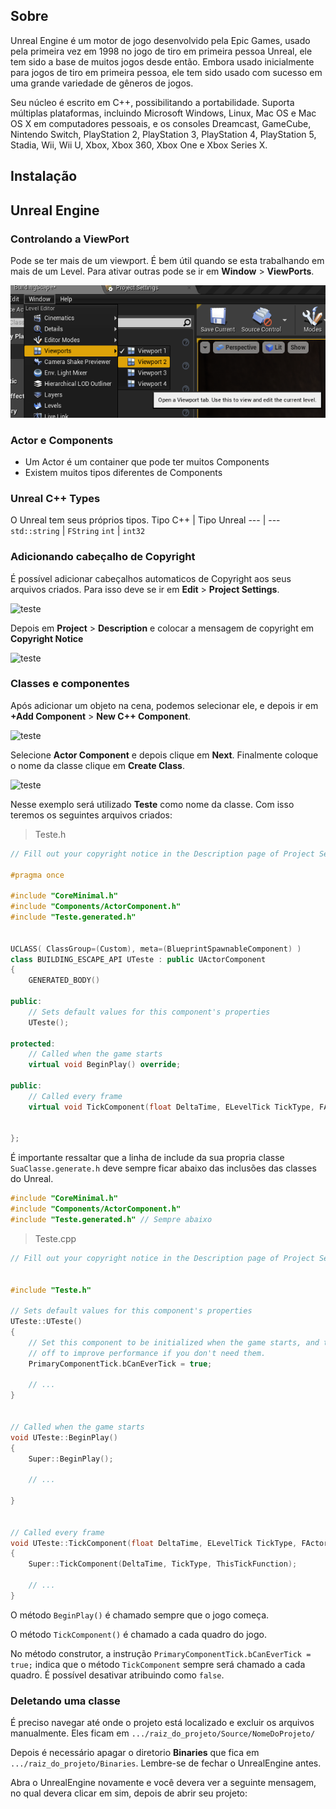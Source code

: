 ## Sobre
Unreal Engine é um motor de jogo desenvolvido pela Epic Games, usado pela primeira vez em 1998 no jogo de tiro em primeira pessoa Unreal, ele tem sido a base de muitos jogos desde então. Embora usado inicialmente para jogos de tiro em primeira pessoa, ele tem sido usado com sucesso em uma grande variedade de gêneros de jogos.

Seu núcleo é escrito em C++, possibilitando a portabilidade. Suporta múltiplas plataformas, incluindo Microsoft Windows, Linux, Mac OS e Mac OS X em computadores pessoais, e os consoles Dreamcast, GameCube, Nintendo Switch, PlayStation 2, PlayStation 3, PlayStation 4, PlayStation 5, Stadia, Wii, Wii U, Xbox, Xbox 360, Xbox One e Xbox Series X.

## Instalação

## Unreal Engine
### Controlando a ViewPort
Pode se ter mais de um viewport. É bem útil quando se esta trabalhando em mais de um Level. Para ativar outras pode se ir em **Window** > **ViewPorts**.

![teste](/estudo/unreal/imagens/1.png)

### Actor e Components
- Um Actor é um container que pode ter muitos Components
- Existem muitos tipos diferentes de Components

### Unreal C++ Types
O Unreal tem seus próprios tipos.
Tipo C++ | Tipo Unreal
--- | ---
```std::string``` | ```FString```
```int``` | ```int32```

### Adicionando cabeçalho de Copyright
É possível adicionar cabeçalhos automaticos de Copyright aos seus arquivos criados.
Para isso deve se ir em **Edit** > **Project Settings**.

![teste](/estudo/unreal/imagens/4.png)

Depois em **Project** > **Description** e colocar a mensagem de copyright em **Copyright Notice**

![teste](/estudo/unreal/imagens/5.png)

### Classes e componentes
Após adicionar um objeto na cena, podemos selecionar ele, e depois ir em **+Add Component** > **New C++ Component**.

![teste](/estudo/unreal/imagens/2.png)

Selecione **Actor Component** e depois clique em **Next**. Finalmente coloque o nome da classe clique em **Create Class**.

![teste](/estudo/unreal/imagens/3.png)

Nesse exemplo será utilizado **Teste** como nome da classe.
Com isso teremos os seguintes arquivos criados:
> Teste.h
```c++
// Fill out your copyright notice in the Description page of Project Settings.

#pragma once

#include "CoreMinimal.h"
#include "Components/ActorComponent.h"
#include "Teste.generated.h"


UCLASS( ClassGroup=(Custom), meta=(BlueprintSpawnableComponent) )
class BUILDING_ESCAPE_API UTeste : public UActorComponent
{
	GENERATED_BODY()

public:
	// Sets default values for this component's properties
	UTeste();

protected:
	// Called when the game starts
	virtual void BeginPlay() override;

public:
	// Called every frame
	virtual void TickComponent(float DeltaTime, ELevelTick TickType, FActorComponentTickFunction* ThisTickFunction) override;


};
```
É importante ressaltar que a linha de include da sua propria classe ```SuaClasse.generate.h``` deve sempre ficar abaixo das inclusões das classes do Unreal.
```c++
#include "CoreMinimal.h"
#include "Components/ActorComponent.h"
#include "Teste.generated.h" // Sempre abaixo
```
> Teste.cpp
```c++
// Fill out your copyright notice in the Description page of Project Settings.


#include "Teste.h"

// Sets default values for this component's properties
UTeste::UTeste()
{
	// Set this component to be initialized when the game starts, and to be ticked every frame.  You can turn these features
	// off to improve performance if you don't need them.
	PrimaryComponentTick.bCanEverTick = true;

	// ...
}


// Called when the game starts
void UTeste::BeginPlay()
{
	Super::BeginPlay();

	// ...

}


// Called every frame
void UTeste::TickComponent(float DeltaTime, ELevelTick TickType, FActorComponentTickFunction* ThisTickFunction)
{
	Super::TickComponent(DeltaTime, TickType, ThisTickFunction);

	// ...
}


```
O método ```BeginPlay()``` é chamado sempre que o jogo começa.

O método ```TickComponent()``` é chamado a cada quadro do jogo.

No método construtor, a instrução ```PrimaryComponentTick.bCanEverTick = true;``` indica que o método ```TickComponent``` sempre será chamado a cada quadro. É possível desativar atribuindo como ```false```.

### Deletando uma classe
É preciso navegar até onde o projeto está localizado e excluir os arquivos manualmente. Eles ficam em ```.../raiz_do_projeto/Source/NomeDoProjeto/```

Depois é necessário apagar o diretorio **Binaries** que fica em ```.../raiz_do_projeto/Binaries```. Lembre-se de fechar o UnrealEngine antes.

Abra o UnrealEngine novamente e você devera ver a seguinte mensagem, no qual devera clicar em sim, depois de abrir seu projeto:

<img url="/estudo/unreal/imagens/6.png"/>
